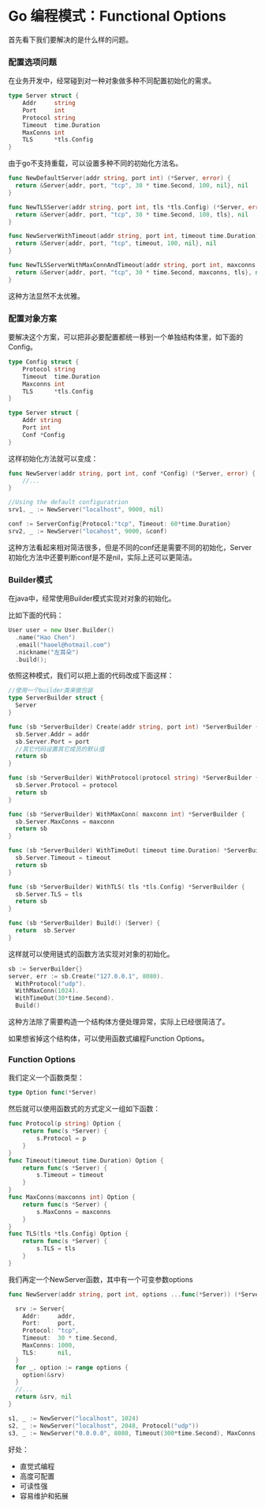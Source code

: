 # Go 编程模式：Functional Options

首先看下我们要解决的是什么样的问题。

### 配置选项问题

在业务开发中，经常碰到对一种对象做多种不同配置初始化的需求。

```go
type Server struct {
    Addr     string
    Port     int
    Protocol string
    Timeout  time.Duration
    MaxConns int
    TLS      *tls.Config
}
```

由于go不支持重载，可以设置多种不同的初始化方法名。

```go
func NewDefaultServer(addr string, port int) (*Server, error) {
  return &Server{addr, port, "tcp", 30 * time.Second, 100, nil}, nil
}

func NewTLSServer(addr string, port int, tls *tls.Config) (*Server, error) {
  return &Server{addr, port, "tcp", 30 * time.Second, 100, tls}, nil
}

func NewServerWithTimeout(addr string, port int, timeout time.Duration) (*Server, error) {
  return &Server{addr, port, "tcp", timeout, 100, nil}, nil
}

func NewTLSServerWithMaxConnAndTimeout(addr string, port int, maxconns int, timeout time.Duration, tls *tls.Config) (*Server, error) {
  return &Server{addr, port, "tcp", 30 * time.Second, maxconns, tls}, nil
}
```

这种方法显然不太优雅。

### 配置对象方案

要解决这个方案，可以把非必要配置都统一移到一个单独结构体里，如下面的Config。

```go
type Config struct {
    Protocol string
    Timeout  time.Duration
    Maxconns int
    TLS      *tls.Config
}
```

```go
type Server struct {
    Addr string
    Port int
    Conf *Config
}
```

这样初始化方法就可以变成：

```go
func NewServer(addr string, port int, conf *Config) (*Server, error) {
    //...
}

//Using the default configuratrion
srv1, _ := NewServer("localhost", 9000, nil) 

conf := ServerConfig{Protocol:"tcp", Timeout: 60*time.Duration}
srv2, _ := NewServer("locahost", 9000, &conf)
```

这种方法看起来相对简洁很多，但是不同的conf还是需要不同的初始化，Server初始化方法中还要判断conf是不是nil，实际上还可以更简洁。

### Builder模式

在java中，经常使用Builder模式实现对对象的初始化。

比如下面的代码：

```go
User user = new User.Builder()
  .name("Hao Chen")
  .email("haoel@hotmail.com")
  .nickname("左耳朵")
  .build();
```

依照这种模式，我们可以把上面的代码改成下面这样：

```go
//使用一个builder类来做包装
type ServerBuilder struct {
  Server
}

func (sb *ServerBuilder) Create(addr string, port int) *ServerBuilder {
  sb.Server.Addr = addr
  sb.Server.Port = port
  //其它代码设置其它成员的默认值
  return sb
}

func (sb *ServerBuilder) WithProtocol(protocol string) *ServerBuilder {
  sb.Server.Protocol = protocol 
  return sb
}

func (sb *ServerBuilder) WithMaxConn( maxconn int) *ServerBuilder {
  sb.Server.MaxConns = maxconn
  return sb
}

func (sb *ServerBuilder) WithTimeOut( timeout time.Duration) *ServerBuilder {
  sb.Server.Timeout = timeout
  return sb
}

func (sb *ServerBuilder) WithTLS( tls *tls.Config) *ServerBuilder {
  sb.Server.TLS = tls
  return sb
}

func (sb *ServerBuilder) Build() (Server) {
  return  sb.Server
}
```

这样就可以使用链式的函数方法实现对对象的初始化。

```go
sb := ServerBuilder{}
server, err := sb.Create("127.0.0.1", 8080).
  WithProtocol("udp").
  WithMaxConn(1024).
  WithTimeOut(30*time.Second).
  Build()
```

这种方法除了需要构造一个结构体方便处理异常，实际上已经很简洁了。

如果想省掉这个结构体，可以使用函数式编程Function Options。

### Function Options

我们定义一个函数类型：

```go
type Option func(*Server)
```

然后就可以使用函数式的方式定义一组如下函数：

```go
func Protocol(p string) Option {
    return func(s *Server) {
        s.Protocol = p
    }
}
func Timeout(timeout time.Duration) Option {
    return func(s *Server) {
        s.Timeout = timeout
    }
}
func MaxConns(maxconns int) Option {
    return func(s *Server) {
        s.MaxConns = maxconns
    }
}
func TLS(tls *tls.Config) Option {
    return func(s *Server) {
        s.TLS = tls
    }
}
```

我们再定一个NewServer函数，其中有一个可变参数options

```go
func NewServer(addr string, port int, options ...func(*Server)) (*Server, error) {

  srv := Server{
    Addr:     addr,
    Port:     port,
    Protocol: "tcp",
    Timeout:  30 * time.Second,
    MaxConns: 1000,
    TLS:      nil,
  }
  for _, option := range options {
    option(&srv)
  }
  //...
  return &srv, nil
}
```

```go
s1, _ := NewServer("localhost", 1024)
s2, _ := NewServer("localhost", 2048, Protocol("udp"))
s3, _ := NewServer("0.0.0.0", 8080, Timeout(300*time.Second), MaxConns(1000))
```

好处：

- 直觉式编程
- 高度可配置
- 可读性强
- 容易维护和拓展